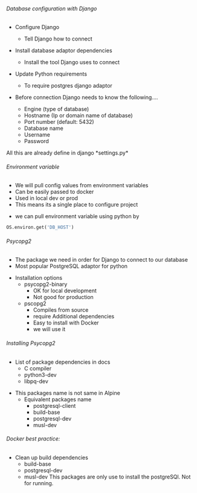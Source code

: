 ###### Database configuration with Django

-   Configure Django
    -   Tell Django how to connect
-   Install database adaptor dependencies
    -   Install the tool Django uses to connect
-   Update Python requirements

    -   To require postgres django adaptor

-   Before connection Django needs to know the following....
    -   Engine (type of database)
    -   Hostname (Ip or domain name of database)
    -   Port number (default: 5432)
    -   Database name
    -   Username
    -   Password

All this are already define in django \*settings.py\*

###### Environment variable

-   We will pull config values from environment variables
-   Can be easily passed to docker
-   Used in local dev or prod
-   This means its a single place to configure project

*   we can pull environment variable using python by

```py
OS.environ.get('DB_HOST')
```

###### Psycopg2

-   The package we need in order for Django to connect to our database
-   Most popular PostgreSQL adaptor for python

*   Installation options
    -   psycopg2-binary
        -   OK for local development
        -   Not good for production
    -   pscopg2
        -   Compiles from source
        -   require Additional dependencies
        -   Easy to install with Docker
        -   we will use it

###### Installing Psycopg2

-   List of package dependencies in docs
    -   C compiler
    -   python3-dev
    -   libpq-dev
* This packages name is not same in Alpine 
    * Equivalent packages name
        * postgresql-client
        * build-base
        * postgresql-dev
        * musl-dev

###### Docker best practice:
* Clean up build dependencies
    * build-base
    * postgresql-dev
    * musl-dev
This packages are only use to install the postgreSQl. Not for running.

